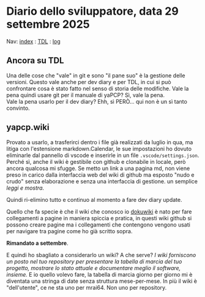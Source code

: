 # Diario dello sviluppatore, data 29 settembre 2025

Nav: [index](../index.md) : [TDL](../TDL.md) : [log](/storage/logs/laravel.log)

## Ancora su TDL

Una delle cose che "vale" in git e sono "il pane suo" è la gestione delle versioni.
Questo vale anche per dev diary e per TDL, in cui si può confrontare cosa è stato fatto
nel senso di storia delle modifiche. Vale la pena quindi usare git
per il manuale di yaPCP? Sì, vale la pena.  
Vale la pena usarlo per il dev diary? Ehh, sì PERÒ... qui non è un sì tanto convinto.

## yapcp.wiki

Provato a usarlo, a trasferirci dentro i file già realizzati da luglio in qua,
ma litiga con l'estensione markdown.Calendar, le sue impostazioni ho dovuto eliminarle
dal pannello di vscode e inserirle in un file `.vscode/settings.json`.
Perché sì, anche il wiki è gestibile con github e clonabile in locale,
però ancora qualcosa mi sfugge. Se metto un link a una pagina md,
non viene preso in carico dalla interfaccia web
del wiki di github ma esposto "nudo e crudo" senza elaborazione e
senza una interfaccia di gestione. un semplice *leggi e mostra*.

Quindi ri-elimino tutto e continuo al momento a fare dev diary update.

Quello che fa specie è che il wiki che conosco io [dokuwiki](https://it.wikipedia.org/wiki/DokuWiki) è nato per fare
collegamenti a pagine in maniera spiccia e pratica,
in questi wiki github si possono creare pagine ma i collegamenti che contengono
vengono usati per navigare tra pagine come ho già scritto sopra.

**Rimandato a settembre**.

E quindi ho sbagliato a considerarlo un wiki? A che serve?
*I wiki forniscono un posto nel tuo repository per presentare la tabella di marcia del tuo progetto, mostrare lo stato attuale e documentare meglio il software, insieme.* E io quello volevo fare, la tabella di marcia giorno per giorno mi è diventata una stringa di date senza struttura mese-per-mese. In più il wiki
è "dell'utente", ce ne sta uno per mrai64. Non uno per repository.
